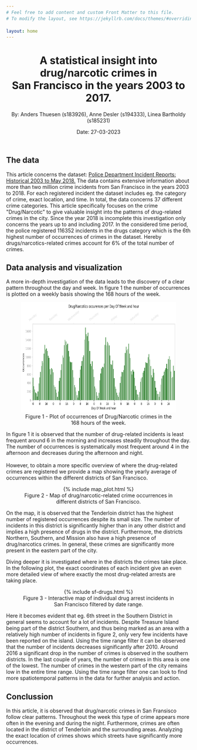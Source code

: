 ```yaml
---
# Feel free to add content and custom Front Matter to this file.
# To modify the layout, see https://jekyllrb.com/docs/themes/#overriding-theme-defaults

layout: home
---
```


<meta http-equiv='cache-control' content='no-cache'> 
<meta http-equiv='expires' content='0'> 
<meta http-equiv='pragma' content='no-cache'>

<header>
    <h1> A statistical insight into drug/narcotic crimes in <br />
    San Francisco in the years 2003 to 2017.</h1>
    <p> By: Anders Thuesen (s183926), Anne Desler (s194333), Linea Bartholdy (s185231)</p>
    <p> Date: 27-03-2023 </p>
</header>

<h2>
    The data
</h2>

This article concerns the dataset: <a href="https://data.sfgov.org/Public-Safety/Police-Department-Incident-Reports-Historical-2003/tmnf-yvry">Police Department Incident Reports: Historical 2003 to May 2018.</a> The data contains extensive information about more than two million crime incidents from San Francisco in the years 2003 to 2018. For each registered incident the dataset includes eg. the category of crime, exact location, and time. In total, the data concerns 37 different crime categories. This article specifically focuses on the crime "Drug/Narcotic" to give valuable insight into the patterns of drug-related crimes in the city. Since the year 2018 is incomplete this investigation only concerns the years up to and including 2017. In the considered time period, the police registered 116352 incidents in the drugs category which is the 6th highest number of occurrences of crimes in the dataset. Hereby drugs/narcotics-related crimes account for 6% of the total number of crimes.

<h2>
    Data analysis and visualization
</h2>


A more in-depth investigation of the data leads to the discovery of a clear pattern throughout the day and week. In figure 1 the number of occurrences is plotted on a weekly basis showing the 168 hours of the week.  


<figure>
<center>
    <img src="/figures/timeseries_plot.png" width="600" height="300" label>
    <figcaption>Figure 1 - Plot of occurrences of Drug/Narcotic crimes in the 168 hours of the week.</figcaption>
</center>
</figure>


In figure 1 it is observed that the number of drug-related incidents is least frequent around 6 in the morning and increases steadily throughout the day. The number of occurrences is systematically most frequent around 4 in the afternoon and decreases during the afternoon and night. 
<br>
<br>
However, to obtain a more specific overview of where the drug-related crimes are registered we provide a map showing the yearly average of occurrences within the different districts of San Francisco. 


<figure>
<center>
    {% include map_plot.html %}
    <figcaption>Figure 2 - Map of drug/narcotic-related crime occurrences in different districts of San Francisco.</figcaption>
</center>
</figure>

On the map, it is observed that the Tenderloin district has the highest number of registered occurrences despite its small size. The number of incidents in this district is significantly higher than in any other district and implies a high presence of drugs in the district. Furthermore, the districts Northern, Southern, and Mission also have a high presence of drug/narcotics crimes. In general, these crimes are significantly more present in the eastern part of the city.

Diving deeper it is investigated where in the districts the crimes take place. In the following plot, the exact coordinates of each incident give an even more detailed view of where exactly the most drug-related arrests are taking place.

<figure>
<center>
    {% include sf-drugs.html %}
    <figcaption>Figure 3 - Interactive map of individual drug arrest incidents in San Francisco filtered by date range.</figcaption>
</center>
</figure>
Here it becomes evident that eg. 6th street in the Southern District in general seems to account for a lot of incidents. Despite Treasure Island being part of the district Southern, and thus being marked as an area with a relatively high number of incidents in figure 2, only very few incidents have been reported on the island. Using the time range filter it can be observed that the number of incidents decreases significantly after 2010. Around 2016 a significant drop in the number of crimes is observed in the southern districts. In the last couple of years, the number of crimes in this area is one of the lowest. The number of crimes in the western part of the city remains low in the entire time range. Using the time range filter one can look to find more spatiotemporal patterns in the data for further analysis and action.


<h2>
    Conclussion
</h2>
In this article, it is observed that drug/narcotic crimes in San Fransisco follow clear patterns. Throughout the week this type of crime appears more often in the evening and during the night. Furthermore, crimes are often located in the district of Tenderloin and the surrounding areas. Analyzing the exact location of crimes shows which streets have significantly more occurrences.
